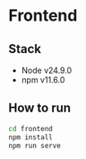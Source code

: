 # Frontend

## Stack

- Node v24.9.0
- npm v11.6.0

## How to run

```bash
cd frontend
npm install
npm run serve
```
